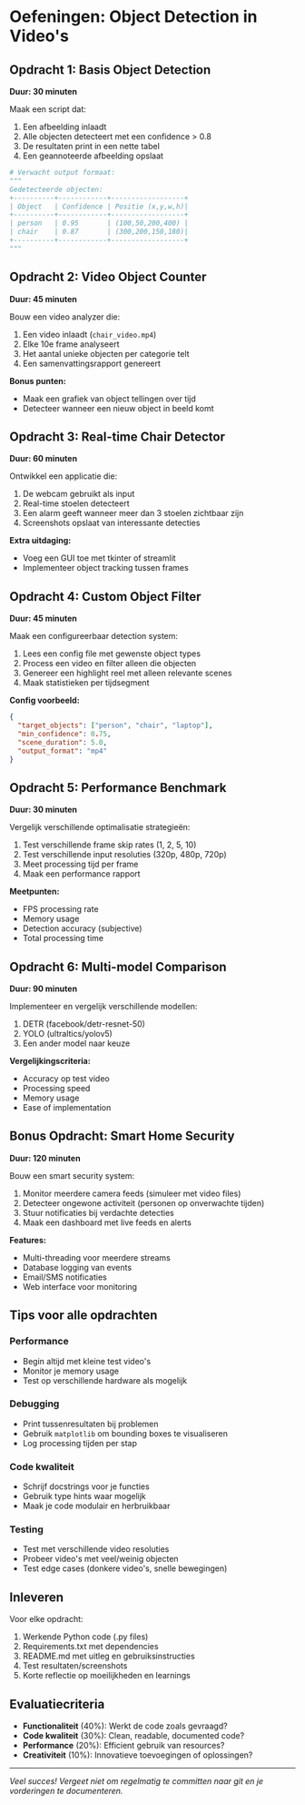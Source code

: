 # Oefeningen: Object Detection in Video's

## Opdracht 1: Basis Object Detection
**Duur: 30 minuten**

Maak een script dat:
1. Een afbeelding inlaadt
2. Alle objecten detecteert met een confidence > 0.8
3. De resultaten print in een nette tabel
4. Een geannoteerde afbeelding opslaat

```python
# Verwacht output formaat:
"""
Gedetecteerde objecten:
+----------+------------+------------------+
| Object   | Confidence | Positie (x,y,w,h)|
+----------+------------+------------------+
| person   | 0.95       | (100,50,200,400) |
| chair    | 0.87       | (300,200,150,180)|
+----------+------------+------------------+
"""
```

## Opdracht 2: Video Object Counter
**Duur: 45 minuten**

Bouw een video analyzer die:
1. Een video inlaadt (`chair_video.mp4`)
2. Elke 10e frame analyseert
3. Het aantal unieke objecten per categorie telt
4. Een samenvattingsrapport genereert

**Bonus punten:**
- Maak een grafiek van object tellingen over tijd
- Detecteer wanneer een nieuw object in beeld komt

## Opdracht 3: Real-time Chair Detector
**Duur: 60 minuten**

Ontwikkel een applicatie die:
1. De webcam gebruikt als input
2. Real-time stoelen detecteert
3. Een alarm geeft wanneer meer dan 3 stoelen zichtbaar zijn
4. Screenshots opslaat van interessante detecties

**Extra uitdaging:**
- Voeg een GUI toe met tkinter of streamlit
- Implementeer object tracking tussen frames

## Opdracht 4: Custom Object Filter
**Duur: 45 minuten**

Maak een configureerbaar detection system:
1. Lees een config file met gewenste object types
2. Process een video en filter alleen die objecten
3. Genereer een highlight reel met alleen relevante scenes
4. Maak statistieken per tijdsegment

**Config voorbeeld:**
```json
{
  "target_objects": ["person", "chair", "laptop"],
  "min_confidence": 0.75,
  "scene_duration": 5.0,
  "output_format": "mp4"
}
```

## Opdracht 5: Performance Benchmark
**Duur: 30 minuten**

Vergelijk verschillende optimalisatie strategieën:
1. Test verschillende frame skip rates (1, 2, 5, 10)
2. Test verschillende input resoluties (320p, 480p, 720p)
3. Meet processing tijd per frame
4. Maak een performance rapport

**Meetpunten:**
- FPS processing rate
- Memory usage
- Detection accuracy (subjective)
- Total processing time

## Opdracht 6: Multi-model Comparison
**Duur: 90 minuten**

Implementeer en vergelijk verschillende modellen:
1. DETR (facebook/detr-resnet-50)
2. YOLO (ultraltics/yolov5)
3. Een ander model naar keuze

**Vergelijkingscriteria:**
- Accuracy op test video
- Processing speed
- Memory usage
- Ease of implementation

## Bonus Opdracht: Smart Home Security
**Duur: 120 minuten**

Bouw een smart security system:
1. Monitor meerdere camera feeds (simuleer met video files)
2. Detecteer ongewone activiteit (personen op onverwachte tijden)
3. Stuur notificaties bij verdachte detecties
4. Maak een dashboard met live feeds en alerts

**Features:**
- Multi-threading voor meerdere streams
- Database logging van events
- Email/SMS notificaties
- Web interface voor monitoring

## Tips voor alle opdrachten

### Performance
- Begin altijd met kleine test video's
- Monitor je memory usage
- Test op verschillende hardware als mogelijk

### Debugging
- Print tussenresultaten bij problemen
- Gebruik `matplotlib` om bounding boxes te visualiseren
- Log processing tijden per stap

### Code kwaliteit
- Schrijf docstrings voor je functies
- Gebruik type hints waar mogelijk
- Maak je code modulair en herbruikbaar

### Testing
- Test met verschillende video resoluties
- Probeer video's met veel/weinig objecten
- Test edge cases (donkere video's, snelle bewegingen)

## Inleveren

Voor elke opdracht:
1. Werkende Python code (.py files)
2. Requirements.txt met dependencies
3. README.md met uitleg en gebruiksinstructies
4. Test resultaten/screenshots
5. Korte reflectie op moeilijkheden en learnings

## Evaluatiecriteria

- **Functionaliteit** (40%): Werkt de code zoals gevraagd?
- **Code kwaliteit** (30%): Clean, readable, documented code?
- **Performance** (20%): Efficient gebruik van resources?
- **Creativiteit** (10%): Innovatieve toevoegingen of oplossingen?

---

*Veel succes! Vergeet niet om regelmatig te committen naar git en je vorderingen te documenteren.*